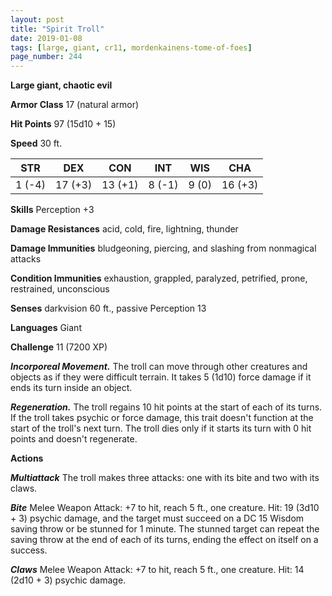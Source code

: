 ```yaml
---
layout: post
title: "Spirit Troll"
date: 2019-01-08
tags: [large, giant, cr11, mordenkainens-tome-of-foes]
page_number: 244
---
```


**Large giant, chaotic evil**

**Armor Class** 17 (natural armor)

**Hit Points** 97  (15d10 + 15)

**Speed** 30 ft.

|   STR   |   DEX   |   CON   |   INT   |   WIS   |   CHA   |
|:-------:|:-------:|:-------:|:-------:|:-------:|:-------:|
| 1 (-4) | 17 (+3) | 13 (+1) | 8 (-1) | 9 (0) | 16 (+3) |

**Skills** Perception +3

**Damage Resistances** acid, cold, fire, lightning, thunder

**Damage Immunities** bludgeoning, piercing, and slashing from nonmagical attacks

**Condition Immunities** exhaustion, grappled, paralyzed, petrified, prone, restrained, unconscious

**Senses** darkvision 60 ft., passive Perception 13

**Languages** Giant

**Challenge** 11 (7200 XP)

***Incorporeal Movement.*** The troll can move through other creatures and objects as if they were difficult terrain. It takes 5 (1d10) force damage if it ends its turn inside an object.

***Regeneration.*** The troll regains 10 hit points at the start of each of its turns. If the troll takes psychic or force damage, this trait doesn't function at the start of the troll's next turn. The troll dies only if it starts its turn with 0 hit points and doesn't regenerate.

**Actions**

***Multiattack*** The troll makes three attacks: one with its bite and two with its claws.

***Bite*** Melee Weapon Attack: +7 to hit, reach 5 ft., one creature. Hit: 19 (3d10 + 3) psychic damage, and the target must succeed on a DC 15 Wisdom saving throw or be stunned for 1 minute. The stunned target can repeat the saving throw at the end of each of its turns, ending the effect on itself on a success.

***Claws*** Melee Weapon Attack: +7 to hit, reach 5 ft., one creature. Hit: 14 (2d10 + 3) psychic damage.